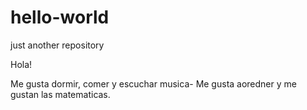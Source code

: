 # hello-world
just another repository

Hola!

Me gusta dormir, comer y escuchar musica- Me gusta aoredner y me gustan las matematicas.
